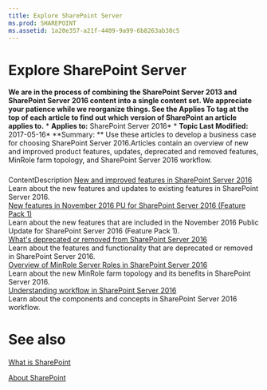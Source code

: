 ```yaml
---
title: Explore SharePoint Server
ms.prod: SHAREPOINT
ms.assetid: 1a20e357-a21f-4409-9a99-6b8263ab30c5
---
```



# Explore SharePoint Server
 **We are in the process of combining the SharePoint Server 2013 and SharePoint Server 2016 content into a single content set. We appreciate your patience while we reorganize things. See the Applies To tag at the top of each article to find out which version of SharePoint an article applies to.** * **Applies to:** SharePoint Server 2016*  * **Topic Last Modified:** 2017-05-16* **Summary: ** Use these articles to develop a business case for choosing SharePoint Server 2016.Articles contain an overview of new and improved product features, updates, deprecated and removed features, MinRole farm topology, and SharePoint Server 2016 workflow.
### 

ContentDescription [New and improved features in SharePoint Server 2016](html/new-and-improved-features-in-sharepoint-server-2016.md) <br/> Learn about the new features and updates to existing features in SharePoint Server 2016.  <br/>  [New features in November 2016 PU for SharePoint Server 2016 (Feature Pack 1)](html/new-features-in-november-2016-pu-for-sharepoint-server-2016-feature-pack-1.md) <br/> Learn about the new features that are included in the November 2016 Public Update for SharePoint Server 2016 (Feature Pack 1).  <br/>  [What's deprecated or removed from SharePoint Server 2016](html/what-s-deprecated-or-removed-from-sharepoint-server-2016.md) <br/> Learn about the features and functionality that are deprecated or removed in SharePoint Server 2016.  <br/>  [Overview of MinRole Server Roles in SharePoint Server 2016](html/overview-of-minrole-server-roles-in-sharepoint-server-2016.md) <br/> Learn about the new MinRole farm topology and its benefits in SharePoint Server 2016.  <br/>  [Understanding workflow in SharePoint Server 2016](html/understanding-workflow-in-sharepoint-server-2016.md) <br/> Learn about the components and concepts in SharePoint Server 2016 workflow.  <br/> 
# See also

#### 

 [What is SharePoint](https://support.office.com/en-us/article/What-is-SharePoint-97b915e6-651b-43b2-827d-fb25777f446f)
  
    
    
 [About SharePoint](https://dev.office.com/sharepoint)
  
    
    

  
    
    

